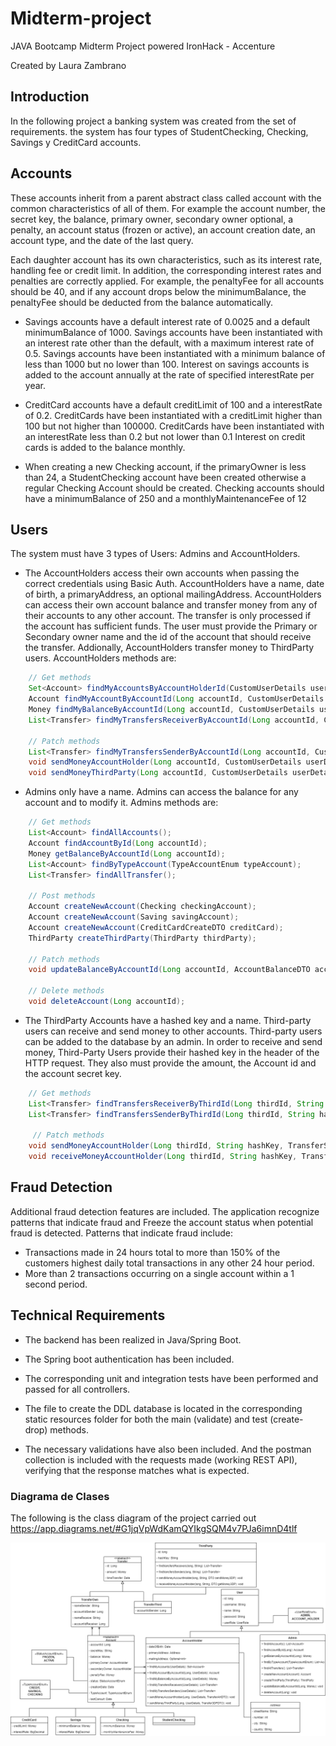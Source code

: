 # Midterm-project
JAVA Bootcamp Midterm Project powered IronHack - Accenture 

Created by Laura Zambrano

## Introduction

In the following project a banking system was created from the set of requirements. the system has four types of StudentChecking, Checking, Savings y CreditCard accounts.

## Accounts

These accounts inherit from a parent abstract class called account with the common characteristics of all of them. For example the account number, the secret key, the balance, primary owner, secondary owner optional, a penalty, an account status (frozen or active), an account creation date, an account type, and the date of the last query. 

Each daughter account has its own characteristics, such as its interest rate, handling fee or credit limit. In addition, the corresponding interest rates and penalties are correctly applied. For example, the penaltyFee for all accounts should be 40, and if any account drops below the minimumBalance, the penaltyFee should be deducted from the balance automatically.

* Savings accounts have a default interest rate of 0.0025 and a default minimumBalance of 1000. Savings accounts have been instantiated with an interest rate other than the default, with a maximum interest rate of 0.5. Savings accounts have been instantiated with a minimum balance of less than 1000 but no lower than 100. Interest on savings accounts is added to the account annually at the rate of specified interestRate per year. 

* CreditCard accounts have a default creditLimit of 100 and a interestRate of 0.2. CreditCards have been instantiated with a creditLimit higher than 100 but not higher than 100000. CreditCards have been instantiated with an interestRate less than 0.2 but not lower than 0.1 Interest on credit cards is added to the balance monthly.

* When creating a new Checking account, if the primaryOwner is less than 24, a StudentChecking account have been created otherwise a regular Checking Account should be created. Checking accounts should have a minimumBalance of 250 and a monthlyMaintenanceFee of 12

## Users
The system must have 3 types of Users: Admins and AccountHolders.

* The AccountHolders access their own accounts when passing the correct credentials using Basic Auth. AccountHolders have a name, date of birth, a primaryAddress, an optional mailingAddress. 
AccountHolders can access their own account balance and transfer money from any of their accounts to any other account. The transfer is only processed if the account has sufficient funds. The user must provide the Primary or Secondary owner name and the id of the account that should receive the transfer. Addionally, AccountHolders transfer money to ThirdParty users. AccountHolders methods are:
```java
    // Get methods
    Set<Account> findMyAccountsByAccountHolderId(CustomUserDetails userDetails);
    Account findMyAccountByAccountId(Long accountId, CustomUserDetails userDetails);
    Money findMyBalanceByAccountId(Long accountId, CustomUserDetails userDetails);
    List<Transfer> findMyTransfersReceiverByAccountId(Long accountId, CustomUserDetails userDetails);
    
    // Patch methods
    List<Transfer> findMyTransfersSenderByAccountId(Long accountId, CustomUserDetails userDetails);
    void sendMoneyAccountHolder(Long accountId, CustomUserDetails userDetails, TransferSendMoneyDTO transferSendMoneyDTO);
    void sendMoneyThirdParty(Long accountId, CustomUserDetails userDetails, TransferSendMoneyDTO transferSendMoneyDTO);
 ```
* Admins only have a name. Admins can access the balance for any account and to modify it. Admins methods are:
```java
    // Get methods
    List<Account> findAllAccounts();
    Account findAccountById(Long accountId);
    Money getBalanceByAccountId(Long accountId);
    List<Account> findByTypeAccount(TypeAccountEnum typeAccount);
    List<Transfer> findAllTransfer();

    // Post methods
    Account createNewAccount(Checking checkingAccount);
    Account createNewAccount(Saving savingAccount);
    Account createNewAccount(CreditCardCreateDTO creditCard);
    ThirdParty createThirdParty(ThirdParty thirdParty);

    // Patch methods
    void updateBalanceByAccountId(Long accountId, AccountBalanceDTO accountBalanceDTO);

    // Delete methods
    void deleteAccount(Long accountId);
 ```
* The ThirdParty Accounts have a hashed key and a name. Third-party users can receive and send money to other accounts. Third-party users can be added to the database by an admin. In order to receive and send money, Third-Party Users provide their hashed key in the header of the HTTP request. They also must provide the amount, the Account id and the account secret key.
```java
    // Get methods
    List<Transfer> findTransfersReceiverByThirdId(Long thirdId, String hashKey);
    List<Transfer> findTransfersSenderByThirdId(Long thirdId, String hashKey);
    
     // Patch methods
    void sendMoneyAccountHolder(Long thirdId, String hashKey, TransferSendMoneyToAHFromThirdPartyDTO transferSendMoneyToAHFromThirdPartyDTO);
    void receiveMoneyAccountHolder(Long thirdId, String hashKey, TransferThirdPartyGetMoneyFromAHDTO transferThirdPartyGetMoneyFromAHDTO);
 ```

## Fraud Detection
Additional fraud detection features are included. The application recognize patterns that indicate fraud and Freeze the account status when potential fraud is detected. Patterns that indicate fraud include:

* Transactions made in 24 hours total to more than 150% of the customers highest daily total transactions in any other 24 hour period.
* More than 2 transactions occurring on a single account within a 1 second period.

## Technical Requirements
* The backend has been realized in Java/Spring Boot.

* The Spring boot authentication has been included.

* The corresponding unit and integration tests have been performed and passed for all controllers.

* The file to create the DDL database is located in the corresponding static resources folder for both the main (validate) and test (create-drop) methods.

* The necessary validations have also been included. And the postman collection is included with the requests made (working REST API), verifying that the response matches what is expected.


### Diagrama de Clases

The following is the class diagram of the project carried out
https://app.diagrams.net/#G1jqVpWdKamQYIkgSQM4v7PJa6imnD4tlf

<p align="center">
    <img src = /src/main/resources/static/diagram-midterm-project.png>
</p>
